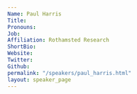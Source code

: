 ```yaml
---
Name: Paul Harris
Title: 
Pronouns:  
Job: 
Affiliation: Rothamsted Research
ShortBio: 
Website: 
Twitter: 
Github: 
permalink: "/speakers/paul_harris.html"
layout: speaker_page
---
```


